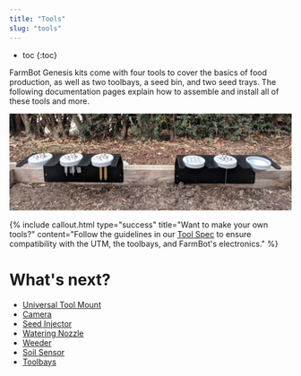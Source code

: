 ```yaml
---
title: "Tools"
slug: "tools"
---
```


* toc
{:toc}

FarmBot Genesis kits come with four tools to cover the basics of food production, as well as two toolbays, a seed bin, and two seed trays. The following documentation pages explain how to assemble and install all of these tools and more.

![3945998-IMG_20171116_105318.jpg](IMG_20171116_105318.jpg)



{%
include callout.html
type="success"
title="Want to make your own tools?"
content="Follow the guidelines in our [Tool Spec](../Extras/mods/tool-spec.md) to ensure compatibility with the UTM, the toolbays, and FarmBot's electronics."
%}


# What's next?

 * [Universal Tool Mount](../FarmBot-Genesis-V1.5/tools/utm.md)
 * [Camera](../FarmBot-Genesis-V1.5/tools/camera.md)
 * [Seed Injector](../FarmBot-Genesis-V1.5/tools/seed-injector.md)
 * [Watering Nozzle](../FarmBot-Genesis-V1.5/tools/watering-nozzle.md)
 * [Weeder](../FarmBot-Genesis-V1.5/tools/weeder.md)
 * [Soil Sensor](../FarmBot-Genesis-V1.5/tools/soil-sensor.md)
 * [Toolbays](../FarmBot-Genesis-V1.5/tools/toolbays.md)
